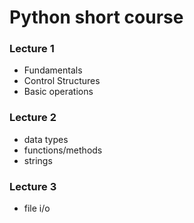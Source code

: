 # Python short course

### Lecture 1
* Fundamentals
* Control Structures
* Basic operations

### Lecture 2
* data types
* functions/methods
* strings

### Lecture 3
* file i/o

